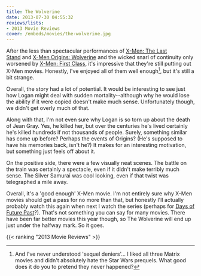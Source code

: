 ```yaml
---
title: The Wolverine
date: 2013-07-30 04:55:32
reviews/lists:
- 2013 Movie Reviews
cover: /embeds/movies/the-wolverine.jpg
---
```

After the less than spectacular performances of <a href="http://www.imdb.com/title/tt0376994/?ref_=fn_al_tt_4">X-Men: The Last Stand</a> and <a href="http://www.imdb.com/title/tt0458525/?ref_=fn_al_tt_2">X-Men Origins: Wolverine</a> and the wicked snarl of continuity only worsened by <a href="http://www.imdb.com/title/tt1270798/?ref_=fn_al_tt_4">X-Men: First Class</a>, it's impressive that they're still putting out X-Men movies. Honestly, I've enjoyed all of them well enough[^1], but it's still a bit strange.

<!--more-->

Overall, the story had a lot of potential. It would be interesting to see just how Logan might deal with sudden mortality--although why he would lose the ability if it were copied doesn't make much sense. Unfortunately though, we didn't get overly much of that.

Along with that, I'm not even sure why Logan is so torn up about the death of Jean Gray. Yes, he killed her, but over the centuries he's lived certainly he's killed hundreds if not thousands of people. Surely, something similar has come up before? Perhaps the events of Origins? (He's supposed to have his memories back, isn't he?) It makes for an interesting motivation, but something just feels off about it.

On the positive side, there were a few visually neat scenes. The battle on the train was certainly a spectacle, even if it didn't make terribly much sense. The Silver Samurai was cool looking, even if that twist was telegraphed a mile away.

Overall, it's a 'good enough' X-Men movie. I'm not entirely sure why X-Men movies should get a pass for no more than that, but honestly I'll actually probably watch this again when next I watch the series (perhaps for <a href="http://www.imdb.com/title/tt1877832/?ref_=fn_al_tt_1">Days of Future Past</a>?). That's not something you can say for many movies. There have been far better movies this year though, so The Wolverine will end up just under the halfway mark. So it goes.

{{< ranking "2013 Movie Reviews" >}}

[^1]: And I've never understood 'sequel deniers'... I liked all three Matrix movies and didn't absolutely hate the Star Wars prequels. What good does it do you to pretend they never happened?